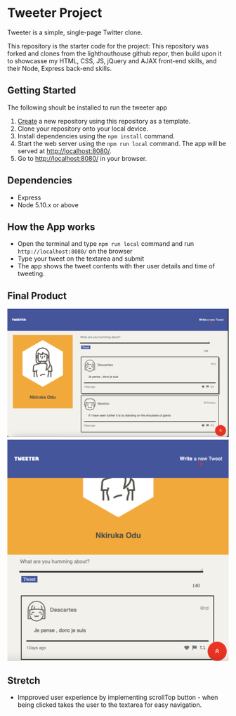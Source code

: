 # Tweeter Project

Tweeter is a simple, single-page Twitter clone.

This repository is the starter code for the project: This repository  was forked and clones from the lighthouthouse github repor, then build upon it to showcasse my HTML, CSS, JS, jQuery and AJAX front-end skills, and their Node, Express back-end skills.

## Getting Started
The following shoult be installed to run the tweeter app
1. [Create](https://docs.github.com/en/repositories/creating-and-managing-repositories/creating-a-repository-from-a-template) a new repository using this repository as a template.
2. Clone your repository onto your local device.
3. Install dependencies using the `npm install` command.
3. Start the web server using the `npm run local` command. The app will be served at <http://localhost:8080/>.
4. Go to <http://localhost:8080/> in your browser.

## Dependencies
- Express
- Node 5.10.x or above

## How the App works
- Open the terminal and type `npm run local` command and run `http://localhost:8080/` on the browser
- Type your tweet on the textarea and submit
- The app shows the tweet contents with ther user details and time of tweeting.

## Final Product

!["Screenshot of Tweets for large screens"](https://github.com/Odu-Enkay/tweeter/blob/main/public/docs/tweeter1.png)
!["Screenshot of Tweets for mobile devices"](https://github.com/Odu-Enkay/tweeter/blob/main/public/docs/tweeter2.png)

## Stretch
- Impproved user experience by implementing scrollTop button - when being clicked takes the user to the textarea for easy navigation.



                                                             